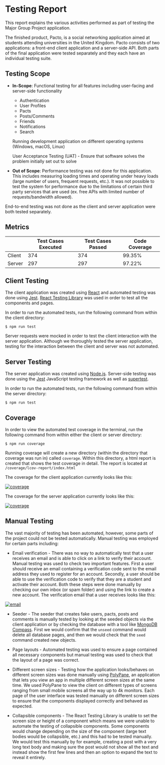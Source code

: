 # Testing Report
This report explains the various activities performed as part of testing the Major Group Project application.

The finished product, Pacto, is a social networking application aimed at students attending universities in the United Kingdom. Pacto consists of two applications: a front-end client application and a server-side API. Both parts of the final application were tested separately and they each have an individual testing suite. 

## Testing Scope
- **In-Scope**: Functional testing for all features including user-facing and server-side functionality
  - Authentication
  - User Profiles
  - Pacts
  - Posts/Comments
  - Friends
  - Notifications
  - Search
  
  Running development application on different operating systems (Windows, macOS, Linux)
  
  User Acceptance Testing (UAT) - Ensure that  software solves the problem initially set out to solve
- **Out of Scope**: Performance testing was not done for this application. This includes measuring loading times and operating under heavy loads (large number of users, frequent requests, etc.). It was not possible to test the system for performance due to the limitations of certain third party services that are used (ex. free APIs with limited number of requests/bandwidth allowed).

End-to-end testing was not done as the client and server application were both tested separately. 

## Metrics
|        | Test Cases Executed | Test Cases Passed | Code Coverage |
|--------|---------------------|-------------------|---------------|
| Client | 374                 | 374               | 99.35%        |
| Server | 297                 | 297               | 97.22%        |

## Client Testing
The client application was created using [React](https://reactjs.org/) and automated testing was done using [Jest](https://testing-library.com/docs/react-testing-library/intro). [React Testing Library](https://testing-library.com/docs/react-testing-library/intro/) was used in order to test all the components and pages. 

In order to run the automated tests, run the following command from within the client directory:
```
$ npm run test
```

Server requests were mocked in order to test the client interaction with the server application. Although we thoroughly tested the server application, testing for the interaction between the client and server was not automated.

## Server Testing
The server application was created using [Node.js](https://nodejs.org/en/). Server-side testing was done using the [Jest](https://testing-library.com/docs/react-testing-library/intro) JavaScript testing framework as well as [supertest](https://www.npmjs.com/package/supertest).

In order to run the automated tests, run the following command from within the server directory:
```
$ npm run test
```

## Coverage
In order to view the automated test coverage in the terminal, run the following command from within either the client or server directory:
```
$ npm run coverage
```
Running coverage will create a new directory (within the directory that coverage was run in) called `coverage`. Within this directory, a html report is created that shows the test coverage in detail. The report is located at `/coverage/lcov-report/index.html`

The coverage for the client application currently looks like this:
<p>
  <a href="coverage" rel="noopener sponsored" target="_blank"><img src="https://i.imgur.com/k2052tP.png" alt="coverage" title="Client Test Coverage" loading="lazy" /></a>
</p>

The coverage for the server application currently looks like this:
<p>
  <a href="coverage" rel="noopener sponsored" target="_blank"><img src="https://i.imgur.com/HcxO7R3.png" alt="coverage" title="Server Test Coverage" loading="lazy" /></a>
</p>

## Manual Testing
The vast majority of testing has been automated, however, some parts of the project could not be tested automatically. Manual testing was employed for certain parts including:

- Email verification - There was no way to automatically test that a user receives an email and is able to click on a link to verify their account. Manual testing was used to check two important features. First a user should receive an email containing a verification code sent to the email address they used to register for an account. Secondly, a user should be able to use the verification code to verify that they are a student and activate their account. Both these steps were done manually by checking our own inbox (or spam folder) and using the link to create a new account. The verification email that a user receives looks like this: 
<p>
  <a href="email" rel="noopener sponsored" target="_blank"><img src="https://i.imgur.com/YfPlrF2.png" alt="email" title="Verification Email" loading="lazy" /></a>
</p>
  
- Seeder - The seeder that creates fake users, pacts, posts and comments is manually tested by looking at the seeded objects via the client application or by checking the database with a tool like [MongoDB Compass](https://www.mongodb.com/products/compass). First we would confirm that the `unseed` command would delete all database pages, and then we would check that the `seed` command created new objects.

- Page layouts - Automated testing was used to ensure a page contained all necessary components but manual testing was used to check that the layout of a page was correct. 

- Different screen sizes - Testing how the application looks/behaves on different screen sizes was done manually using [PolyPane](https://polypane.app/), an application that lets you view an app in multiple different screen sizes at the same time. We used PolyPane to view the client on different types of screens ranging from small mobile screens all the way up to 4k monitors. Each page of the user interface was tested manually on different screen sizes to ensure that the components displayed correctly and behaved as expected.

- Collapsible components - The React Testing Library is unable to set the screen size or height of a component which means we were unable to automate the testing of collapsible components. Some components would change depending on the size of the component (large text bodies would be collapsible, etc.) and this had to be tested manually. We would test this manually by for example, creating a post with a very long text body and making sure the post would not show all the text and instead show the first few lines and then an option to expand the text to reveal it entirely. 

